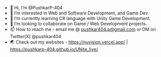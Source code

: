 - 👋 Hi, I’m @PushkarP-404
- 👀 I’m interested in Web and Software Development, and Game Dev.
- 🌱 I’m currently learning C# language with Unity Game Development.
- 💞️ I’m looking to collaborate on Game / Web Development projects.
- 📫 How to reach me - email me @ pushkar404.p@gmail.com or DM on Twitter(X) @pushkar404
- 🌏 Check out my websites - https://nuvision.vercel.app/  |   https://pushkarp-404.github.io/UNite_live/
